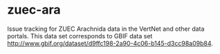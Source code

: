 # zuec-ara
Issue tracking for ZUEC Arachnida data in the VertNet and other data portals. This data set corresponds to GBIF data set http://www.gbif.org/dataset/d9ffc198-2a90-4c06-b145-d3cc98a09b84.
